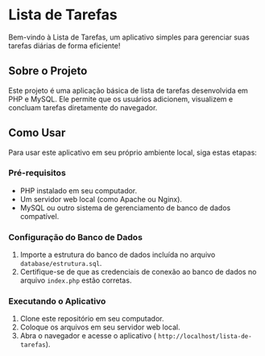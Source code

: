 # Lista de Tarefas

Bem-vindo à Lista de Tarefas, um aplicativo simples para gerenciar suas tarefas diárias de forma eficiente!

## Sobre o Projeto

Este projeto é uma aplicação básica de lista de tarefas desenvolvida em PHP e MySQL. Ele permite que os usuários adicionem, visualizem e concluam tarefas diretamente do navegador.

## Como Usar

Para usar este aplicativo em seu próprio ambiente local, siga estas etapas:

### Pré-requisitos

- PHP instalado em seu computador.
- Um servidor web local (como Apache ou Nginx).
- MySQL ou outro sistema de gerenciamento de banco de dados compatível.

### Configuração do Banco de Dados

1. Importe a estrutura do banco de dados incluída no arquivo `database/estrutura.sql`.
2. Certifique-se de que as credenciais de conexão ao banco de dados no arquivo `index.php` estão corretas.

### Executando o Aplicativo

1. Clone este repositório em seu computador.
2. Coloque os arquivos em seu servidor web local.
3. Abra o navegador e acesse o aplicativo ( `http://localhost/lista-de-tarefas`).

